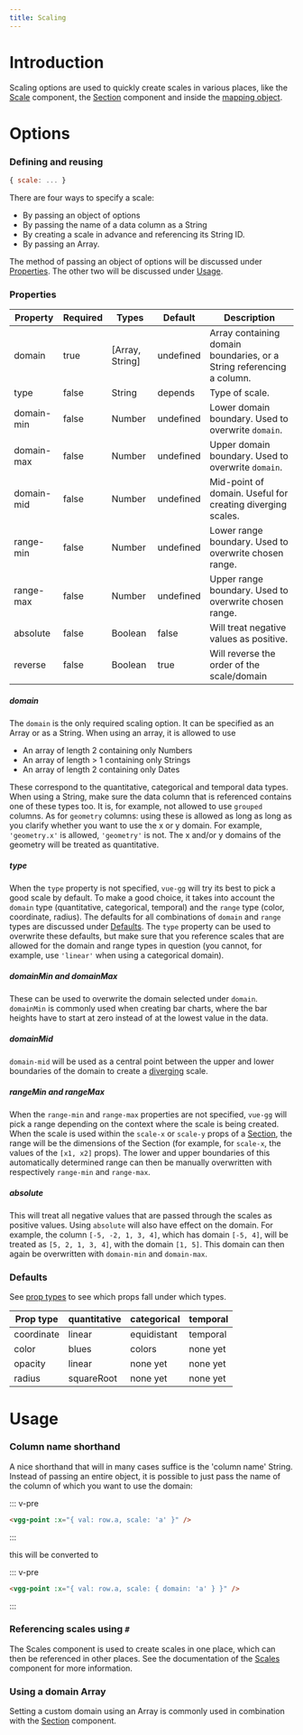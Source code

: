 ```yaml
---
title: Scaling
---
```


# Introduction

Scaling options are used to quickly create scales in various places, like the
[Scale](../core/scales.md) component, the [Section](../core/section.md) component
and inside the [mapping object](../core/map.md#the-mapping-object).

# Options

### Defining and reusing

```js
{ scale: ... }
```

There are four ways to specify a scale:

- By passing an object of options
- By passing the name of a data column as a String
- By creating a scale in advance and referencing its String ID.
- By passing an Array.

The method of passing an object of options will be discussed under [Properties](#options).
The other two will be discussed under [Usage](#usage).

### Properties

| Property   | Required | Types           | Default   | Description                                                           |
| ---------- | -------- | --------------- | --------- | --------------------------------------------------------------------- |
| domain     | true     | [Array, String] | undefined | Array containing domain boundaries, or a String referencing a column. |
| type       | false    | String          | depends   | Type of scale.                                                        |
| domain-min | false    | Number          | undefined | Lower domain boundary. Used to overwrite `domain`.                    |
| domain-max | false    | Number          | undefined | Upper domain boundary. Used to overwrite `domain`.                    |
| domain-mid | false    | Number          | undefined | Mid-point of domain. Useful for creating diverging scales.            |
| range-min  | false    | Number          | undefined | Lower range boundary. Used to overwrite chosen range.                 |
| range-max  | false    | Number          | undefined | Upper range boundary. Used to overwrite chosen range.                 |
| absolute   | false    | Boolean         | false     | Will treat negative values as positive.                               |
| reverse    | false    | Boolean         | true      | Will reverse the order of the scale/domain                            |

##### domain

The `domain` is the only required scaling option. It can be specified as an Array or
as a String. When using an array, it is allowed to use

- An array of length 2 containing only Numbers
- An array of length > 1 containing only Strings
- An array of length 2 containing only Dates

These correspond to the quantitative, categorical and temporal data types.
When using a String, make sure the data column that is referenced contains one
of these types too. It is, for example, not allowed to use `grouped` columns.
As for `geometry` columns: using these is allowed as long as long as you clarify
whether you want to use the x or y domain. For example, `'geometry.x'` is allowed,
`'geometry'` is not. The x and/or y domains of the geometry will be treated as
quantitative.

##### type

When the `type` property is not specified, `vue-gg` will try its best to pick
a good scale by default. To make a good choice, it takes into account the `domain`
type (quantitative, categorical, temporal) and the `range` type (color, coordinate,
radius). The defaults for all combinations of `domain` and `range` types are
discussed under [Defaults](#defaults). The `type` property can be used to overwrite
these defaults, but make sure that you reference scales that are allowed for the
domain and range types in question (you cannot, for example, use `'linear'` when
using a categorical domain).

##### domainMin and domainMax

These can be used to overwrite the domain selected under `domain`. `domainMin` is
commonly used when creating bar charts, where the bar heights have to start at
zero instead of at the lowest value in the data.

##### domainMid

`domain-mid` will be used as a central point between the upper and lower boundaries
of the domain to create a [diverging](https://github.com/d3/d3-scale#diverging-scales)
scale.

##### rangeMin and rangeMax

When the `range-min` and `range-max` properties are not specified, `vue-gg` will
pick a range depending on the context where the scale is being created. When
the scale is used within the `scale-x` or `scale-y` props of a
[Section](../core/section.md), the range will be the dimensions of the Section
(for example, for `scale-x`, the values of the `[x1, x2]` props). The lower and
upper boundaries of this automatically determined range can then be manually
overwritten with respectively `range-min` and `range-max`.

##### absolute

This will treat all negative values that are passed through the scales as positive
values. Using `absolute` will also have effect on the domain. For example,
the column `[-5, -2, 1, 3, 4]`, which has domain `[-5, 4]`, will be treated as
`[5, 2, 1, 3, 4]`, with the domain `[1, 5]`. This domain can then again be
overwritten with `domain-min` and `domain-max`.

### Defaults

See [prop types]() to see which props fall under
which types.

| Prop type  | quantitative | categorical | temporal |
| ---------- | ------------ | ----------- | -------- |
| coordinate | linear       | equidistant | temporal |
| color      | blues        | colors      | none yet |
| opacity    | linear       | none yet    | none yet |
| radius     | squareRoot   | none yet    | none yet |

# Usage

### Column name shorthand

A nice shorthand that will in many cases suffice is the 'column name' String.
Instead of passing an entire object, it is possible to just pass the name of the
column of which you want to use the domain:

::: v-pre
```html
<vgg-point :x="{ val: row.a, scale: 'a' }" />
```
:::

this will be converted to

::: v-pre
```html
<vgg-point :x="{ val: row.a, scale: { domain: 'a' } }" />
```
:::

### Referencing scales using `#`

The Scales component is used to create scales in one place,
which can then be referenced in other places. See the documentation of the
[Scales](../core/scales.md) component for more information.

### Using a domain Array

Setting a custom domain using an Array is commonly used in combination with
the [Section](../core/section.md) component.
